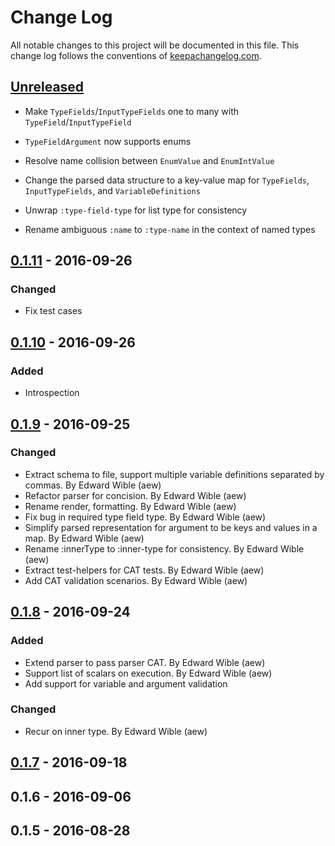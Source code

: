# Change Log
All notable changes to this project will be documented in this file. This change log follows the conventions of [keepachangelog.com](http://keepachangelog.com/).

## [Unreleased][unreleased]
- Make `TypeFields`/`InputTypeFields` one to many with `TypeField`/`InputTypeField`
- `TypeFieldArgument` now supports enums
- Resolve name collision between `EnumValue` and `EnumIntValue`
- Change the parsed data structure to a key-value map for `TypeFields`, `InputTypeFields`, and `VariableDefinitions`

- Unwrap `:type-field-type` for list type for consistency
- Rename ambiguous `:name` to `:type-name` in the context of named types

## [0.1.11] - 2016-09-26
### Changed
- Fix test cases

## [0.1.10] - 2016-09-26
### Added
- Introspection

## [0.1.9] - 2016-09-25
### Changed
- Extract schema to file, support multiple variable definitions separated by commas. By Edward Wible (aew)
- Refactor parser for concision. By Edward Wible (aew)
- Rename render, formatting. By Edward Wible (aew)
- Fix bug in required type field type. By Edward Wible (aew)
- Simplify parsed representation for argument to be keys and values in a map. By Edward Wible (aew)
- Rename :innerType to :inner-type for consistency. By Edward Wible (aew)
- Extract test-helpers for CAT tests. By Edward Wible (aew)
- Add CAT validation scenarios. By Edward Wible (aew)

## [0.1.8] - 2016-09-24
### Added
- Extend parser to pass parser CAT. By Edward Wible (aew)
- Support list of scalars on execution. By Edward Wible (aew)
- Add support for variable and argument validation

### Changed
- Recur on inner type. By Edward Wible (aew)

## [0.1.7] - 2016-09-18

## 0.1.6 - 2016-09-06

## 0.1.5 - 2016-08-28

[unreleased]: https://github.com/tendant/graphql-clj/compare/0.1.11...HEAD
[0.1.11]: https://github.com/tendant/graphql-clj/compare/0.1.10...0.1.11
[0.1.10]: https://github.com/tendant/graphql-clj/compare/0.1.9...0.1.10
[0.1.9]: https://github.com/tendant/graphql-clj/compare/0.1.8...0.1.9
[0.1.8]: https://github.com/tendant/graphql-clj/compare/0.1.7...0.1.8
[0.1.7]: https://github.com/tendant/graphql-clj/compare/0.1.6...0.1.7
